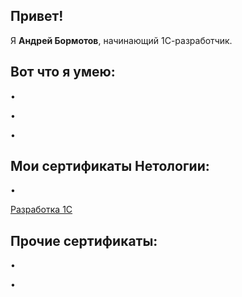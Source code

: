 <h2><strong>Привет!</strong></h2>
<p>Я <strong>Андрей Бормотов</strong>, начинающий 1С-разработчик.</p>
<h2><strong>Вот что я умею:</strong></h2>
<p>&bull;</p>
<p>&bull;</p>
<p>&bull;</p>
<h2><strong>Мои сертификаты Нетологии:</strong></h2>
<p>&bull;</p> <p><a href="https://github.com/AndreyBormotov/CertificateNetology">Разработка 1С</a></p>
<h2><strong>Прочие сертификаты:</strong></h2>
<p>&bull;</p>
<p>&bull;</p>
